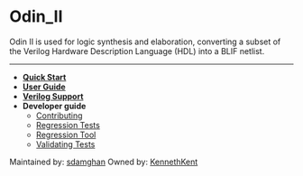 Odin_II
=======

Odin II is used for logic synthesis and elaboration, converting a subset of the Verilog Hardware Description Language (HDL) into a BLIF netlist.

-----------------

* **[Quick Start](../doc/src/odin/quickstart.md)**
* **[User Guide](../doc/src/odin/user_guide.md)**
* **[Verilog Support](../doc/src/odin/verilog_support.md)**
* **Developer guide**
  * [Contributing](../doc/src/odin/dev_guide/contributing)
  * [Regression Tests](../doc/src/odin/dev_guide/regression_test)
  * [Regression Tool](../doc/src/odin/dev_guide/verify_script)
  * [Validating Tests](../doc/src/odin/dev_guide/testing)

Maintained by: [sdamghan](https://github.com/sdamghan)
Owned by: [KennethKent](https://github.com/kennethkent)
